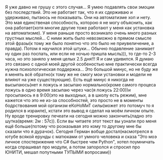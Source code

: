 Я уже давно не грушу с этого случая... Я умею подавлять свои эмоции без последствий. Это не работает так, что я их сдерживаю и удерживаю, пытаюсь не показывать. Они на автоматизме хоп и нету. Это мая единственая способность, которою я не могу объяснить, как она работает(хотя многие другие тоже работают у меня как установка на автоматизме). У меня раньше просто возникало очень много разных грустных мыслей... С ними жить было невозможно в прямом смысле этой фразы(к тому же было понятно что это было не приувеличение, а правда). Потом я научился этой штуки... Обычно подавление занимает ну один раз поспать, или если не ночью пришла мысль))), то где-то 2-3 часа, но это заняло у меня целых 2.5 дня!!! Я и сам удивился. Я думаю это связано с одной моей другой особеностью мне практически всегда нужна психологическая поддержка... Это большой минус, но не буду же я менять всё обратно(к тому же не смогу мои установки и модели не влияют на уже существующие). Есть ещё минус я никогда не высыпаюсь(нет я ложусь и засыпаю нормально(кроме самого процеса ложусь в одно время засыпаю через час(я ложусь 22:00))и просыпаюсь я в 9:00(это на выходных, а в школу есть режим), мне кажется что это не из-за способностей, это просто не в моменты бодрствования мой организм еКоНоМиТ силы(может это потомуч то я родился в израиле), кстати это вывод я сделал на моём личном опыте. Ну вроде тренировку печеати на сегодня можно закончить(ладно это шутка(время: 2м : 57с)). Если вы читаете этот текст вы узнали про меня ещё больше(потому что розказывая это кому то другому мне бы сказали что я дурачок).
Сегодня Герман вобще достал(насмотрелся в ютубе всякой ерунды с матюками от умного человека и сказа "Это моэ личное спостерижение что C# быстрее чем Python", хотел поумничать когда спрашивал про модули, а потом запоролся и спросил про ЮНИТИ, мешал попутными ТУПЫМИ вопросами))
